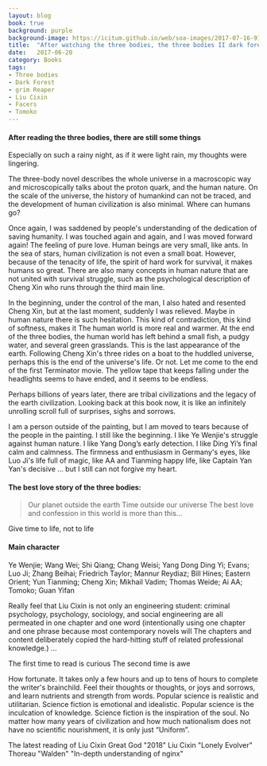 ```yaml
---
layout: blog
book: true
background: purple
background-image: https://icitum.github.io/web/soa-images/2017-07-16-91630214.jpg
title:  "After watching the three bodies, the three bodies II dark forest, the three bodies III."
date:   2017-06-20
category: Books
tags:
- Three bodies
- Dark Forest
- grim Reaper
- Liu Cixin
- Facers
- Tomoko
---
```

 
  
#### After reading the three bodies, there are still some things
 
  Especially on such a rainy night, as if it were light rain, my thoughts were lingering.


The three-body novel describes the whole universe in a macroscopic way and microscopically talks about the proton quark, and the human nature. On the scale of the universe, the history of humankind can not be traced, and the development of human civilization is also minimal. Where can humans go?
 
 
Once again, I was saddened by people's understanding of the dedication of saving humanity. I was touched again and again, and I was moved forward again! The feeling of pure love. Human beings are very small, like ants. In the sea of stars, human civilization is not even a small boat. However, because of the tenacity of life, the spirit of hard work for survival, it makes humans so great. There are also many concepts in human nature that are not united with survival struggle, such as the psychological description of Cheng Xin who runs through the third main line.


 
In the beginning, under the control of the man, I also hated and resented Cheng Xin, but at the last moment, suddenly I was relieved. Maybe in human nature there is such hesitation. This kind of contradiction, this kind of softness, makes it The human world is more real and warmer. At the end of the three bodies, the human world has left behind a small fish, a pudgy water, and several green grasslands. This is the last appearance of the earth. Following Cheng Xin's three rides on a boat to the huddled universe, perhaps this is the end of the universe's life. Or not. Let me come to the end of the first Terminator movie. The yellow tape that keeps falling under the headlights seems to have ended, and it seems to be endless.


 Perhaps billions of years later, there are tribal civilizations and the legacy of the earth civilization. Looking back at this book now, it is like an infinitely unrolling scroll full of surprises, sighs and sorrows.
 
  
  I am a person outside of the painting, but I am moved to tears because of the people in the painting. I still like the beginning. I like Ye Wenjie's struggle against human nature. I like Yang Dong’s early detection. I like Ding Yi’s final calm and calmness. The firmness and enthusiasm in Germany's eyes, like Luo Ji's life full of magic, like AA and Tianming happy life, like Captain Yan Yan's decisive ... but I still can not forgive my heart.

#### The best love story of the three bodies:
 

> Our planet outside the earth
Time outside our universe
The best love and confession in this world is more than this...


Give time to life, not to life


#### Main character
 

Ye Wenjie; Wang Wei; Shi Qiang; Chang Weisi; Yang Dong Ding Yi; Evans; Luo Ji; Zhang Beihai; Friedrich Taylor; Mannur Reydiaz; Bill Hines; Eastern Orient;
Yun Tianming; Cheng Xin; Mikhail Vadim; Thomas Weide; Ai AA; Tomoko; Guan Yifan

Really feel that Liu Cixin is not only an engineering student: criminal psychology, psychology, sociology, and social engineering are all permeated in one chapter and one word (intentionally using one chapter and one phrase because most contemporary novels will The chapters and content deliberately copied the hard-hitting stuff of related professional knowledge.)
...

The first time to read is curious
The second time is awe

How fortunate. It takes only a few hours and up to tens of hours to complete the writer's brainchild. Feel their thoughts or thoughts, or joys and sorrows, and learn nutrients and strength from words.
Popular science is realistic and utilitarian. Science fiction is emotional and idealistic. Popular science is the inculcation of knowledge. Science fiction is the inspiration of the soul. No matter how many years of civilization and how much nationalism does not have no scientific nourishment, it is only just “Uniform”.

The latest reading of Liu Cixin Great God "2018" Liu Cixin "Lonely Evolver" Thoreau "Walden" "In-depth understanding of nginx"
